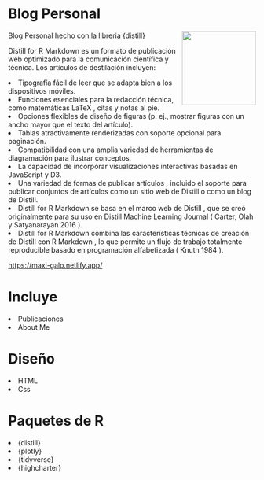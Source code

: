 # Blog Personal

<a href="https://rstudio.github.io/distill/" rel="nofollow"><img src="https://www.rstudio.com/blog/distill/distill.png" align="right" width="150" style="max-width: 100%;"></a>

Blog Personal hecho con la libreria {distill}

Distill for R Markdown es un formato de publicación web optimizado para la comunicación científica y técnica. Los artículos de destilación incluyen:

<ui>

<li>
Tipografía fácil de leer que se adapta bien a los dispositivos móviles.
</li>
<li>
Funciones esenciales para la redacción técnica, como matemáticas LaTeX , citas y notas al pie.
</li>
<li>
Opciones flexibles de diseño de figuras (p. ej., mostrar figuras con un ancho mayor que el texto del artículo).
</li>
<li>
Tablas atractivamente renderizadas con soporte opcional para paginación.
</li>
<li>
Compatibilidad con una amplia variedad de herramientas de diagramación para ilustrar conceptos.
</li>
<li>
La capacidad de incorporar visualizaciones interactivas basadas en JavaScript y D3.
</li>
<li>
Una variedad de formas de publicar artículos , incluido el soporte para publicar conjuntos de artículos como un sitio web de Distill o como un blog de Distill.
</li>
<li>
Distill for R Markdown se basa en el marco web de Distill , que se creó originalmente para su uso en Distill Machine Learning Journal ( Carter, Olah y Satyanarayan 2016 ).
</li>
<li>
Distill for R Markdown combina las características técnicas de creación de Distill con R Markdown , lo que permite un flujo de trabajo totalmente reproducible basado en programación alfabetizada ( Knuth 1984 ).
</li>
</ui>

https://maxi-galo.netlify.app/


# Incluye

<ui>

<li>
Publicaciones
</li>

<li>
About Me
</li>


</ui>

# Diseño

<ui>

<li>
HTML
</li>

<li>
Css
</li>


</ui>


# Paquetes de R

<ui>

<li>
{distill}
</li>

<li>
{plotly}
</li>

<li>
{tidyverse}
</li>

<li>
{highcharter}
</li>

</ui>


